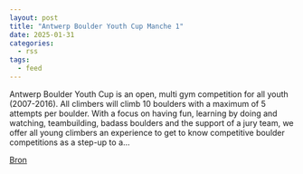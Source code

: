```yaml
---
layout: post
title: "Antwerp Boulder Youth Cup Manche 1"
date: 2025-01-31
categories: 
  - rss
tags: 
  - feed
---
```


<p>Antwerp Boulder Youth Cup is an open, multi gym competition for all youth (2007-2016). All climbers will climb 10 boulders with a maximum of 5 attempts per boulder. With a focus on having fun, learning by doing and watching, teambuilding, badass boulders and the support of a jury team, we offer all young climbers an experience to get to know competitive boulder competitions as a step-up to a&hellip;</p>
<p><a href="https://www.klimkalender.nl/comp/antwerp-boulder-youth-cup-manche-1/" rel="noopener noreferrer" target="_blank">Bron</a></p>
